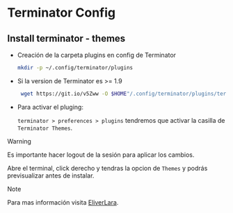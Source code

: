 # Terminator Config

## Install terminator - themes

- Creación de la carpeta plugins en config de Terminator

	```bash
	mkdir -p ~/.config/terminator/plugins
	```

- Si la version de Terminator es >= 1.9
	```bash
	 wget https://git.io/v5Zww -O $HOME"/.config/terminator/plugins/terminator-themes.py"
	```

- Para activar el pluging:


	`terminator > preferences > plugins` tendremos que activar la casilla de `Terminator Themes`.

> [!WARNING]
> Es importante hacer logout de la sesión para aplicar los cambios.


Abre el terminal, click derecho y tendras la opcion de `Themes` y podrás previsualizar antes de instalar.

> [!NOTE]
> Para mas información visita [EliverLara](https://github.com/EliverLara/terminator-themes/tree/master).
